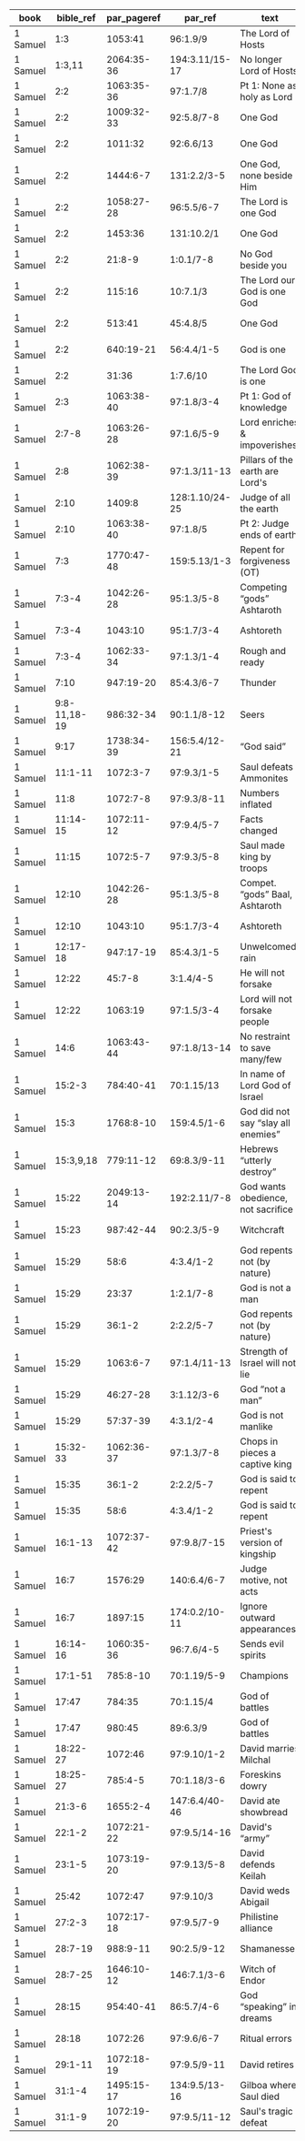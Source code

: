 <!--
https://urantia-book.org/urantiabook/bible_refs/1Samuel_1.html
bible_ref = Bible Chapter:Vers
par_pageref = UB 1st English Edition Page:Line
par_ref = UB Paper:Sec:Ppgh
type = See _readme
-->

| book     | bible_ref    | par_pageref | par_ref        | text                               | type |
| -------- | ------------ | ----------- | -------------- | ---------------------------------- | ---- |
| 1 Samuel | 1:3          | 1053:41     | 96:1.9/9       | The Lord of Hosts                  | C    |
| 1 Samuel | 1:3,11       | 2064:35-36  | 194:3.11/15-17 | No longer Lord of Hosts            | C    |
| 1 Samuel | 2:2          | 1063:35-36  | 97:1.7/8       | Pt 1: None as holy as Lord         | R    |
| 1 Samuel | 2:2          | 1009:32-33  | 92:5.8/7-8     | One God                            | C    |
| 1 Samuel | 2:2          | 1011:32     | 92:6.6/13      | One God                            | C    |
| 1 Samuel | 2:2          | 1444:6-7    | 131:2.2/3-5    | One God, none beside Him           | R    |
| 1 Samuel | 2:2          | 1058:27-28  | 96:5.5/6-7     | The Lord is one God                | C    |
| 1 Samuel | 2:2          | 1453:36     | 131:10.2/1     | One God                            | C    |
| 1 Samuel | 2:2          | 21:8-9      | 1:0.1/7-8      | No God beside you                  | C    |
| 1 Samuel | 2:2          | 115:16      | 10:7.1/3       | The Lord our God is one God        | C    |
| 1 Samuel | 2:2          | 513:41      | 45:4.8/5       | One God                            | C    |
| 1 Samuel | 2:2          | 640:19-21   | 56:4.4/1-5     | God is one                         | C    |
| 1 Samuel | 2:2          | 31:36       | 1:7.6/10       | The Lord God is one                | R    |
| 1 Samuel | 2:3          | 1063:38-40  | 97:1.8/3-4     | Pt 1: God of knowledge             | R    |
| 1 Samuel | 2:7-8        | 1063:26-28  | 97:1.6/5-9     | Lord enriches & impoverishes       | R    |
| 1 Samuel | 2:8          | 1062:38-39  | 97:1.3/11-13   | Pillars of the earth are Lord's    | R    |
| 1 Samuel | 2:10         | 1409:8      | 128:1.10/24-25 | Judge of all the earth             | C    |
| 1 Samuel | 2:10         | 1063:38-40  | 97:1.8/5       | Pt 2: Judge ends of earth          | R    |
| 1 Samuel | 7:3          | 1770:47-48  | 159:5.13/1-3   | Repent for forgiveness (OT)        | C    |
| 1 Samuel | 7:3-4        | 1042:26-28  | 95:1.3/5-8     | Competing “gods” Ashtaroth         | C    |
| 1 Samuel | 7:3-4        | 1043:10     | 95:1.7/3-4     | Ashtoreth                          | C    |
| 1 Samuel | 7:3-4        | 1062:33-34  | 97:1.3/1-4     | Rough and ready                    | C    |
| 1 Samuel | 7:10         | 947:19-20   | 85:4.3/6-7     | Thunder                            | C    |
| 1 Samuel | 9:8-11,18-19 | 986:32-34   | 90:1.1/8-12    | Seers                              | C    |
| 1 Samuel | 9:17         | 1738:34-39  | 156:5.4/12-21  | “God said”                         | C    |
| 1 Samuel | 11:1-11      | 1072:3-7    | 97:9.3/1-5     | Saul defeats Ammonites             | C    |
| 1 Samuel | 11:8         | 1072:7-8    | 97:9.3/8-11    | Numbers inflated                   | C    |
| 1 Samuel | 11:14-15     | 1072:11-12  | 97:9.4/5-7     | Facts changed                      | C    |
| 1 Samuel | 11:15        | 1072:5-7    | 97:9.3/5-8     | Saul made king by troops           | C    |
| 1 Samuel | 12:10        | 1042:26-28  | 95:1.3/5-8     | Compet. “gods” Baal, Ashtaroth     | C    |
| 1 Samuel | 12:10        | 1043:10     | 95:1.7/3-4     | Ashtoreth                          | C    |
| 1 Samuel | 12:17-18     | 947:17-19   | 85:4.3/1-5     | Unwelcomed rain                    | C    |
| 1 Samuel | 12:22        | 45:7-8      | 3:1.4/4-5      | He will not forsake                | C    |
| 1 Samuel | 12:22        | 1063:19     | 97:1.5/3-4     | Lord will not forsake people       | R    |
| 1 Samuel | 14:6         | 1063:43-44  | 97:1.8/13-14   | No restraint to save many/few      | R    |
| 1 Samuel | 15:2-3       | 784:40-41   | 70:1.15/13     | In name of Lord God of Israel      | R    |
| 1 Samuel | 15:3         | 1768:8-10   | 159:4.5/1-6    | God did not say “slay all enemies” | C    |
| 1 Samuel | 15:3,9,18    | 779:11-12   | 69:8.3/9-11    | Hebrews “utterly destroy”          | C    |
| 1 Samuel | 15:22        | 2049:13-14  | 192:2.11/7-8   | God wants obedience, not sacrifice | C    |
| 1 Samuel | 15:23        | 987:42-44   | 90:2.3/5-9     | Witchcraft                         | C    |
| 1 Samuel | 15:29        | 58:6        | 4:3.4/1-2      | God repents not (by nature)        | C    |
| 1 Samuel | 15:29        | 23:37       | 1:2.1/7-8      | God is not a man                   | C    |
| 1 Samuel | 15:29        | 36:1-2      | 2:2.2/5-7      | God repents not (by nature)        | C    |
| 1 Samuel | 15:29        | 1063:6-7    | 97:1.4/11-13   | Strength of Israel will not lie    | R    |
| 1 Samuel | 15:29        | 46:27-28    | 3:1.12/3-6     | God “not a man”                    | C    |
| 1 Samuel | 15:29        | 57:37-39    | 4:3.1/2-4      | God is not manlike                 | C    |
| 1 Samuel | 15:32-33     | 1062:36-37  | 97:1.3/7-8     | Chops in pieces a captive king     | C    |
| 1 Samuel | 15:35        | 36:1-2      | 2:2.2/5-7      | God is said to repent              | C    |
| 1 Samuel | 15:35        | 58:6        | 4:3.4/1-2      | God is said to repent              | C    |
| 1 Samuel | 16:1-13      | 1072:37-42  | 97:9.8/7-15    | Priest's version of kingship       | C    |
| 1 Samuel | 16:7         | 1576:29     | 140:6.4/6-7    | Judge motive, not acts             | C    |
| 1 Samuel | 16:7         | 1897:15     | 174:0.2/10-11  | Ignore outward appearances         | C    |
| 1 Samuel | 16:14-16     | 1060:35-36  | 96:7.6/4-5     | Sends evil spirits                 | R    |
| 1 Samuel | 17:1-51      | 785:8-10    | 70:1.19/5-9    | Champions                          | C    |
| 1 Samuel | 17:47        | 784:35      | 70:1.15/4      | God of battles                     | R    |
| 1 Samuel | 17:47        | 980:45      | 89:6.3/9       | God of battles                     | R    |
| 1 Samuel | 18:22-27     | 1072:46     | 97:9.10/1-2    | David marries Milchal              | C    |
| 1 Samuel | 18:25-27     | 785:4-5     | 70:1.18/3-6    | Foreskins dowry                    | C    |
| 1 Samuel | 21:3-6       | 1655:2-4    | 147:6.4/40-46  | David ate showbread                | C    |
| 1 Samuel | 22:1-2       | 1072:21-22  | 97:9.5/14-16   | David's “army”                     | C    |
| 1 Samuel | 23:1-5       | 1073:19-20  | 97:9.13/5-8    | David defends Keilah               | C    |
| 1 Samuel | 25:42        | 1072:47     | 97:9.10/3      | David weds Abigail                 | C    |
| 1 Samuel | 27:2-3       | 1072:17-18  | 97:9.5/7-9     | Philistine alliance                | C    |
| 1 Samuel | 28:7-19      | 988:9-11    | 90:2.5/9-12    | Shamanesses                        | C    |
| 1 Samuel | 28:7-25      | 1646:10-12  | 146:7.1/3-6    | Witch of Endor                     | R    |
| 1 Samuel | 28:15        | 954:40-41   | 86:5.7/4-6     | God “speaking” in dreams           | C    |
| 1 Samuel | 28:18        | 1072:26     | 97:9.6/6-7     | Ritual errors                      | C    |
| 1 Samuel | 29:1-11      | 1072:18-19  | 97:9.5/9-11    | David retires                      | C    |
| 1 Samuel | 31:1-4       | 1495:15-17  | 134:9.5/13-16  | Gilboa where Saul died             | C    |
| 1 Samuel | 31:1-9       | 1072:19-20  | 97:9.5/11-12   | Saul's tragic defeat               | C    |
